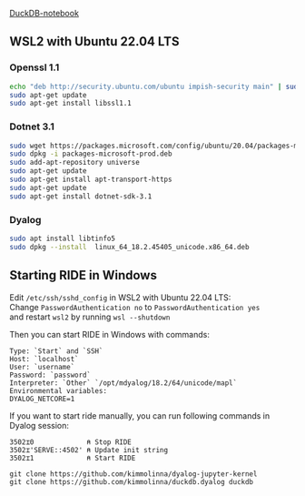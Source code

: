 [DuckDB-notebook](./DuckDB.ipynb)

## WSL2 with Ubuntu 22.04 LTS

### Openssl 1.1
```sh
echo "deb http://security.ubuntu.com/ubuntu impish-security main" | sudo tee /etc/apt/sources.list.d/impish-security.list
sudo apt-get update
sudo apt-get install libssl1.1
```
### Dotnet 3.1
```sh	
sudo wget https://packages.microsoft.com/config/ubuntu/20.04/packages-microsoft-prod.deb -O packages-microsoft-prod.deb
sudo dpkg -i packages-microsoft-prod.deb
sudo add-apt-repository universe
sudo apt-get update
sudo apt-get install apt-transport-https
sudo apt-get update
sudo apt-get install dotnet-sdk-3.1
```

### Dyalog
```sh
sudo apt install libtinfo5
sudo dpkg --install  linux_64_18.2.45405_unicode.x86_64.deb
```

## Starting RIDE in Windows

Edit `/etc/ssh/sshd_config` in WSL2 with Ubuntu 22.04 LTS:<br>
Change `PasswordAuthentication no` to `PasswordAuthentication yes` <br>and restart `wsl2` by running `wsl --shutdown`

Then you can start RIDE in Windows with commands:
```
Type: `Start` and `SSH`
Host: `localhost`
User: `username`
Password: `password`
Interpreter: `Other` `/opt/mdyalog/18.2/64/unicode/mapl`
Environmental variables:
DYALOG_NETCORE=1
```

If you want to start ride manually, you can run following commands in Dyalog session:
```apl
3502⌶0             ⍝ Stop RIDE
3502⌶'SERVE::4502' ⍝ Update init string
3502⌶1             ⍝ Start RIDE
```

```
git clone https://github.com/kimmolinna/dyalog-jupyter-kernel
git clone https://github.com/kimmolinna/duckdb.dyalog duckdb
```